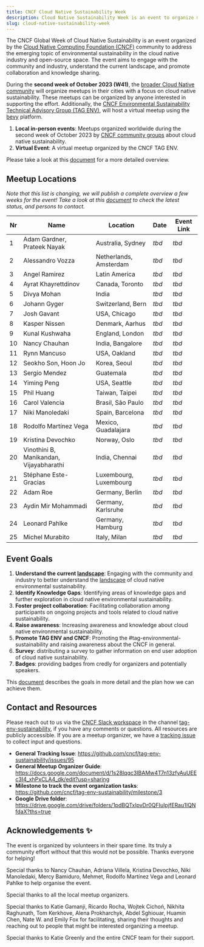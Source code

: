 ```yaml
---
title: CNCF Cloud Native Sustainability Week
description: Cloud Native Sustainability Week is an event to organize meetings in CNCF community groups around the theme of Cloud Native Sustainability during the second week of October 2023.
slug: cloud-native-sustainability-week
---
```


The CNCF Global Week of Cloud Native Sustainability is an event organized by the [Cloud Native Computing Foundation (CNCF)](http://cncf.io) community to address the emerging topic of environmental sustainability in the cloud native industry and open-source space. The event aims to engage with the community and industry, understand the current landscape, and promote collaboration and knowledge sharing.

During the **second week of October 2023 (W41)**, the [broader Cloud Native community](https://community.cncf.io/chapters/) will organize meetups in their cities with a focus on cloud native sustainability. These meetups can be organized by anyone interested in supporting the effort. Additionally, the [CNCF Environmental Sustainability Technical Advisory Group (TAG ENV)](http://github.com/cncf/tag-env-sustainability), will host a virtual meetup using the [bevy](http://bevy.com) platform.

1. **Local in-person events**: Meetups organized worldwide during the second week of October 2023 by [CNCF community groups](https://community.cncf.io/chapters/) about cloud native sustainability.
2. **Virtual Event**: A virtual meetup organized by the CNCF TAG ENV.

Please take a look at this [document](https://docs.google.com/document/d/1s28lqqc3IBAMw4T7n13zfyAuUEEc3I4_xhPxCLA4_dk/edit?usp=sharing) for a more detailed overview.

## Meetup Locations

*Note that this list is changing, we will publish a complete overview a few weeks for the event! Take a look at this [document](https://docs.google.com/document/d/1s28lqqc3IBAMw4T7n13zfyAuUEEc3I4_xhPxCLA4_dk/edit#heading=h.19phjl5j6fdw) to check the latest status, and persons to contact.*

| **Nr** | **Name** | **Location** | **Date** | **Event Link** |
|---|---|---|---|---|
| 1 | Adam Gardner, Prateek Nayak | Australia, Sydney | *tbd* | *tbd* |
| 2 | Alessandro Vozza | Netherlands, Amsterdam | *tbd* | *tbd* |
| 3 | Angel Ramirez | Latin America | *tbd* | *tbd* |
| 4 | Ayrat Khayrettdinov | Canada, Toronto | *tbd* | *tbd* |
| 5 | Divya Mohan | India | *tbd* | *tbd* |
| 6 | Johann Gyger | Switzerland, Bern | *tbd* | *tbd* |
| 7 | Josh Gavant | USA, Chicago | *tbd* | *tbd* |
| 8 | Kasper Nissen | Denmark, Aarhus | *tbd* | *tbd* |
| 9 | Kunal Kushwaha | England, London | *tbd* | *tbd* |
| 10 | Nancy Chauhan | India, Bangalore | *tbd* | *tbd* |
| 11 | Rynn Mancuso | USA, Oakland | *tbd* | *tbd* |
| 12 | Seokho Son, Hoon Jo | Korea, Seoul | *tbd* | *tbd* |
| 13 | Sergio Mendez | Guatemala | *tbd* | *tbd* |
| 14 | Yiming Peng | USA, Seattle | *tbd* | *tbd* |
| 15 | Phil Huang | Taiwan, Taipei | *tbd* | *tbd* |
| 16 | Carol Valencia | Brasil, São Paulo | *tbd* | *tbd* |
| 17 | Niki Manoledaki | Spain, Barcelona | *tbd* | *tbd* |
| 18 | Rodolfo Martínez Vega | Mexico, Guadalajara | *tbd* | *tbd* |
| 19 | Kristina Devochko | Norway, Oslo | *tbd* | *tbd* |
| 20 | Vinothini B, Manikandan, Vijayabharathi  | India, Chennai | *tbd* | *tbd* |
| 21 | Stéphane Este-Gracias | Luxembourg, Luxembourg | *tbd* | *tbd* |
| 22 | Adam Roe | Germany, Berlin | *tbd* | *tbd* |
| 23 | Aydin Mir Mohammadi | Germany, Karlsruhe | *tbd* | *tbd* |
| 24 | Leonard Pahlke | Germany, Hamburg | *tbd* | *tbd* |
| 25 | Michel Murabito | Italy, Milan | *tbd* | *tbd* |

## Event Goals

1. **Understand the current [landscape](https://tag-env-sustainability.cncf.io/about/landscape/)**: Engaging with the community and industry to better understand the [landscape](https://tag-env-sustainability.cncf.io/about/landscape/) of cloud native environmental sustainability.
2. **Identify Knowledge Gaps**: Identifying areas of knowledge gaps and further exploration in cloud native environmental sustainability.
3. **Foster project collaboration**: Facilitating collaboration among participants on ongoing projects and tools related to cloud native sustainability.
4. **Raise awareness**: Increasing awareness and knowledge about cloud native environmental sustainability.
5. **Promote TAG ENV and CNCF**: Promoting the #tag-environmental-sustainability and raising awareness about the CNCF in general.
6. **Survey**: distributing a survey to gather information on end user adoption of cloud native sustainability.
7. **Badges**: providing badges from credly for organizers and potentially speakers.

This [document](https://docs.google.com/document/d/1s28lqqc3IBAMw4T7n13zfyAuUEEc3I4_xhPxCLA4_dk/edit?usp=sharing) describes the goals in more detail and the plan how we can achieve them.

## Contact and Resources

Please reach out to us via the [CNCF Slack workspace](https://slack.cncf.io/) in the channel [tag-env-sustainability](https://cloud-native.slack.com/archives/C03F270PDU6), if you have any comments or questions. All resources are publicly accessible.
If you are a meetup organizer, we have a [tracking issue](https://github.com/cncf/tag-env-sustainability/issues/134) to collect input and questions.

* **General Tracking Issue**: https://github.com/cncf/tag-env-sustainability/issues/95
* **General Meetup Organizer Guide**: https://docs.google.com/document/d/1s28lqqc3IBAMw4T7n13zfyAuUEEc3I4_xhPxCLA4_dk/edit?usp=sharing 
* **Milestone to track the event organization tasks**: https://github.com/cncf/tag-env-sustainability/milestone/3
* **Google Drive folder**: https://drive.google.com/drive/folders/1pdBQTxlpvDr0QFIuIpjfERau1IQNfdaX?ths=true 

## Acknowledgements ✨

The event is organized by volunteers in their spare time. Its truly a community effort without that this would not be possible. Thanks everyone for helping!

Special thanks to Nancy Chauhan, Adriana Villela, Kristina Devochko, Niki Manoledaki, Mercy Bamiduro, Mehmet, Rodolfo Martínez Vega and Leonard Pahlke to help organise the event.

Special thanks to all the local meetup organizers.

Special thanks to Katie Gamanji, Ricardo Rocha, Wojtek Cichoń, Nikhita Raghunath, Tom Kerkhove, Alena Prokharchyk, Abdel Sghiouar, Huamin Chen, Nate W. and Emily Fox for facilitating, sharing their thoughts and reaching out to people that might be interested organizing a meetup.

Special thanks to Katie Greenly and the entire CNCF team for their support.